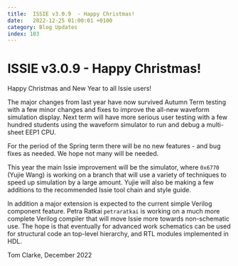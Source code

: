 ```yaml
---
title:  ISSIE v3.0.9  - Happy Christmas!
date:   2022-12-25 01:00:01 +0100
category: Blog Updates
index: 103
---
```

# ISSIE v3.0.9  - Happy Christmas!

Happy Christmas and New Year to all Issie users!


The major changes from last year have now survived Autumn Term testing with a few minor changes and fixes to improve the all-new waveform simulation display. Next term will have more serious user testing with a few hundred students using the waveform simulator to run and debug a multi-sheet EEP1 CPU.

For the period of the Spring term there will be no new features - and bug fixes as needed. We hope not many will be needed.

This year the main Issie improvement will be the simulator, where `0x6770` (Yujie Wang) is working on a branch that will use a variety of techniques to speed up simulation by a large amount. Yujie will also be making a few additions to the recommended Issie tool chain and style guide.

In addition a major extension is expected to the current simple Verilog component feature. Petra Ratkai `petraratkai` is working on a much more complete Verilog compiler that will move Issie more towards non-schematic use. The hope is that eventually for advanced work schematics can be used for structural code an top-level hierarchy, and RTL modules implemented in HDL.

Tom Clarke, December 2022


